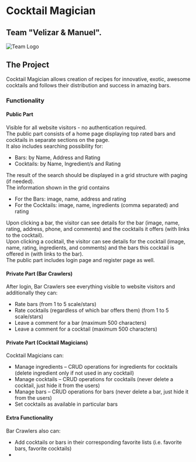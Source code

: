 # Cocktail Magician

## Team "Velizar & Manuel".

![Team Logo](https://i.imgur.com/LumOPGN.jpg)

## The Project
Cocktail Magician allows creation of recipes for innovative, exotic, awesome cocktails and follows their distribution and success in amazing bars.

### Functionality

#### Public Part
Visible for all website visitors - no authentication required.\
The public part consists of a home page displaying top rated bars and cocktails in separate sections on the page.\
It also includes searching possibility for: 
-	Bars: by Name, Address and Rating
-	Cocktails: by Name, Ingredient/s and Rating

The result of the search should be displayed in a grid structure with paging (if needed).\
The information shown in the grid contains 
-	For the Bars: image, name, address and rating 
-	For the Cocktails: image, name, ingredients (comma separated) and rating

Upon clicking a bar, the visitor can see details for the bar (image, name, rating, address, phone, and comments) and the cocktails it offers (with links to the cocktail).\
Upon clicking a cocktail, the visitor can see details for the cocktail (image, name, rating, ingredients, and comments) and the bars this cocktail is offered in (with links to the bar).\
The public part includes login page and register page as well.


#### Private Part (Bar Crawlers)
After login, Bar Crawlers see everything visible to website visitors and additionally they can:
-	Rate bars (from 1 to 5 scale/stars)
-	Rate cocktails (regardless of which bar offers them) (from 1 to 5 scale/stars)
-	Leave a comment for a bar (maximum 500 characters)
-	Leave a comment for a cocktail (maximum 500 characters)

#### Private Part (Cocktail Magicians)
Cocktail Magicians can:
-	Manage ingredients – CRUD operations for ingredients for cocktails (delete ingredient only if not used in any cocktail)
-	Manage cocktails – CRUD operations for cocktails (never delete a cocktail, just hide it from the users)
-	Manage bars – CRUD operations for bars (never delete a bar, just hide it from the users)
-	Set cocktails as available in particular bars 

#### Extra Functionality
Bar Crawlers also can:
-	Add cocktails or bars in their corresponding favorite lists (i.e. favorite bars, favorite cocktails)
-	
